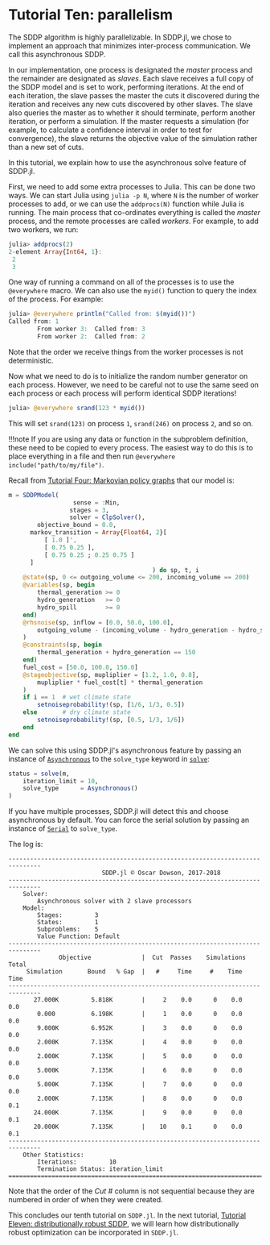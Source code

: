 # Tutorial Ten: parallelism

The SDDP algorithm is highly parallelizable. In SDDP.jl, we chose to implement
an approach that minimizes inter-process communication. We call this
asynchronous SDDP.

In our implementation, one process is designated the *master* process and
the remainder are designated as *slaves*. Each slave receives a full copy of the
SDDP model and is set to work, performing iterations. At the end of each
iteration, the slave passes the master the cuts it discovered during the
iteration and receives any new cuts discovered by other slaves. The slave also
queries the master as to whether it should terminate, perform another iteration,
or perform a simulation. If the master requests a simulation (for example, to
calculate a confidence interval in order to test for convergence), the slave
returns the objective value of the simulation rather than a new set of cuts.

In this tutorial, we explain how to use the asynchronous solve feature of
SDDP.jl.

First, we need to add some extra processes to Julia. This can be done two ways.
We can start Julia using `julia -p N`, where `N` is the number of worker
processes to add, or we can use the `addprocs(N)` function while Julia is
running. The main process that co-ordinates everything is called the *master*
process, and the remote  processes are called *workers*. For example, to add two
workers, we run:
```julia
julia> addprocs(2)
2-element Array{Int64, 1}:
 2
 3
```
One way of running a command on all of the processes is to use the `@everywhere`
macro. We can also use the `myid()` function to query the index of the process.
For example:
```julia
julia> @everywhere println("Called from: $(myid())")
Called from: 1
        From worker 3:  Called from: 3
        From worker 2:  Called from: 2
```
Note that the order we receive things from the worker processes is not
deterministic.

Now what we need to do is to initialize the random number generator on each
process. However, we need to be careful not to use the same seed on each process
or each process will perform identical SDDP iterations!
```julia
julia> @everywhere srand(123 * myid())
```
This will set `srand(123)` on process `1`, `srand(246)` on process `2`, and so
on.

!!!note
    If you are using any data or function in the subproblem definition, these
    need to be copied to every process. The easiest way to do this is to place
    everything in a file and then run `@everywhere include("path/to/my/file")`.

Recall from [Tutorial Four: Markovian policy graphs](@ref) that our model is:
```julia
m = SDDPModel(
                  sense = :Min,
                 stages = 3,
                 solver = ClpSolver(),
        objective_bound = 0.0,
      markov_transition = Array{Float64, 2}[
          [ 1.0 ]',
          [ 0.75 0.25 ],
          [ 0.75 0.25 ; 0.25 0.75 ]
      ]
                                        ) do sp, t, i
    @state(sp, 0 <= outgoing_volume <= 200, incoming_volume == 200)
    @variables(sp, begin
        thermal_generation >= 0
        hydro_generation   >= 0
        hydro_spill        >= 0
    end)
    @rhsnoise(sp, inflow = [0.0, 50.0, 100.0],
        outgoing_volume - (incoming_volume - hydro_generation - hydro_spill) == inflow
    )
    @constraints(sp, begin
        thermal_generation + hydro_generation == 150
    end)
    fuel_cost = [50.0, 100.0, 150.0]
    @stageobjective(sp, mupliplier = [1.2, 1.0, 0.8],
        mupliplier * fuel_cost[t] * thermal_generation
    )
    if i == 1  # wet climate state
        setnoiseprobability!(sp, [1/6, 1/3, 0.5])
    else       # dry climate state
        setnoiseprobability!(sp, [0.5, 1/3, 1/6])
    end
end
```
We can solve this using SDDP.jl's asynchronous feature by passing an instance of
[`Asynchronous`](@ref) to the `solve_type` keyword in [`solve`](@ref):
```julia
status = solve(m,
    iteration_limit = 10,
    solve_type      = Asynchronous()
)
```
If you have multiple processes, SDDP.jl will detect this and choose asynchronous
by default. You can force the serial solution by passing an instance of
[`Serial`](@ref) to `solve_type`.

The log is:
```
-------------------------------------------------------------------------------
                          SDDP.jl © Oscar Dowson, 2017-2018
-------------------------------------------------------------------------------
    Solver:
        Asynchronous solver with 2 slave processors
    Model:
        Stages:         3
        States:         1
        Subproblems:    5
        Value Function: Default
-------------------------------------------------------------------------------
              Objective              |  Cut  Passes    Simulations   Total
     Simulation       Bound   % Gap  |   #     Time     #    Time    Time
-------------------------------------------------------------------------------
       27.000K         5.818K        |     2    0.0      0    0.0    0.0
        0.000          6.198K        |     1    0.0      0    0.0    0.0
        9.000K         6.952K        |     3    0.0      0    0.0    0.0
        2.000K         7.135K        |     4    0.0      0    0.0    0.0
        2.000K         7.135K        |     5    0.0      0    0.0    0.0
        5.000K         7.135K        |     6    0.0      0    0.0    0.0
        5.000K         7.135K        |     7    0.0      0    0.0    0.0
        2.000K         7.135K        |     8    0.0      0    0.0    0.1
       24.000K         7.135K        |     9    0.0      0    0.0    0.1
       20.000K         7.135K        |    10    0.1      0    0.0    0.1
-------------------------------------------------------------------------------
    Other Statistics:
        Iterations:         10
        Termination Status: iteration_limit
===============================================================================
```
Note that the order of the *Cut #* column is not sequential because they are
numbered in order of when they were created.

This concludes our tenth tutorial on `SDDP.jl`.
In the next tutorial, [Tutorial Eleven: distributionally robust SDDP](@ref), we will
learn how distributionally robust optimization can be incorporated in `SDDP.jl`.
